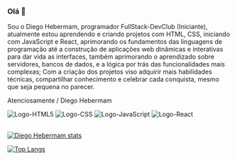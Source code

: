 ### Olá 👋

Sou o Diego Hebermam, programador FullStack-DevClub (Iniciante), atualmente estou aprendendo e criando projetos com HTML, CSS, iniciando com JavaScript e React, aprimorando os fundamentos das linguagens de programação até a construção de aplicações web dinâmicas e interativas para dar vida as interfaces, também aprimorando o aprendizado sobre servidores, bancos de dados, e a lógica por trás das funcionalidades mais complexas; Com a criação dos projetos viso adquirir mais habilidades técnicas, compartilhar conhecimento e celebrar cada conquista, mesmo que seja pequena no parecer.  

Atenciosamente / Diego Hebermam
<div>
<img src="https://img.shields.io/badge/HTML5-E34F26?style=for-the-badge&logo=html5&logoColor=white" alt="Logo-HTML5"/>
<img src="https://img.shields.io/badge/CSS3-1572B6?style=for-the-badge&logo=css3&logoColor=white" alt="Logo-CSS"/>
<img src="https://img.shields.io/badge/JavaScript-323330?style=for-the-badge&logo=javascript&logoColor=F7DF1E" alt="Logo-JavaScript"/>
<img src="https://img.shields.io/badge/React-20232A?style=for-the-badge&logo=react&logoColor=61DAFB" alt="Logo-React"/>
</div>

<br>


[![Diego Hebermam  stats](https://github-readme-stats.vercel.app/api?username=DiegoHebermam)](https://github.com/anuraghazra/github-readme-stats)

[![Top Langs](https://github-readme-stats.vercel.app/api/top-langs/?username=DiegoHebermam)](https://github.com/anuraghazra/github-readme-stats)


